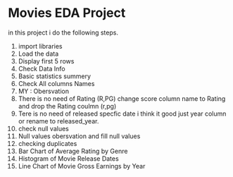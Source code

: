 # Movies EDA Project
in this project i do the following steps.

1. import libraries
2. Load the data
3. Display first 5 rows
4. Check Data Info
5. Basic statistics summery
6.  Check All columns Names
7. MY : Obersvation 
  1. There is no need of Rating (R,PG) change score column name to Rating and drop the Rating coulmn (r,pg)
  2. Tere is no need of released specfic date i think it good just year column or rename to released_year.
8. check null values
9. Null values obersvation and fill null values
10. checking duplicates
11. Bar Chart of Average Rating by Genre
12. Histogram of Movie Release Dates
13. Line Chart of Movie Gross Earnings by Year
